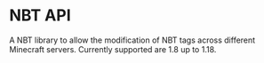 # NBT API
A NBT library to allow the modification of NBT tags across different Minecraft servers. Currently supported are 1.8 up to 1.18.